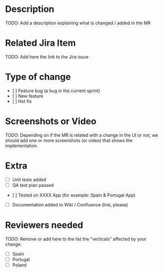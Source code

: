 # Description 

TODO: Add a description explaining what is changed / added in the MR

# Related Jira Item

TODO: Add here the link to the Jira issue

# Type of change

- [ ] Feature bug (a bug in the current sprint)
- [ ] New feature
- [ ] Hot fix


# Screenshots or Video

TODO: Depending on if the MR is related with a change in the UI or not, we should add one or more screenshots (or video) that shows the implementation.

# Extra 

- [ ] Unit tests added
- [ ] QA test plan passed
- [ ] Tested on XXXX App (for example: Spain & Portugal App)
- [ ] Documentation added to Wiki / Confluence (link, please)

# Reviewers needed

TODO: Remove or add here to the list the "verticals" affected by your change.

- [ ] Spain
- [ ] Portugal
- [ ] Poland
